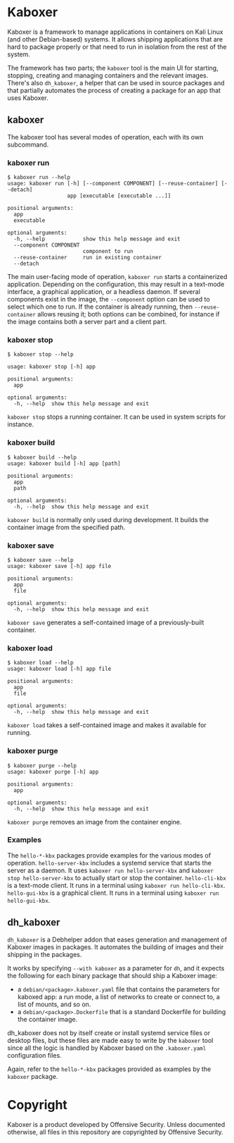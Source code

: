 # Kaboxer
Kaboxer is a framework to manage applications in containers on Kali Linux (and other Debian-based) systems. It allows shipping applications that are hard to package properly or that need to run in isolation from the rest of the system.

The framework has two parts; the ``kaboxer`` tool is the main UI for starting, stopping, creating and managing containers and the relevant images. There's also ``dh_kaboxer``, a helper that can be used in source packages and that partially automates the process of creating a package for an app that uses Kaboxer.

kaboxer
-------
The kaboxer tool has several modes of operation, each with its own subcommand.

### kaboxer run
	$ kaboxer run --help
	usage: kaboxer run [-h] [--component COMPONENT] [--reuse-container] [--detach]
	                   app [executable [executable ...]]
	
	positional arguments:
	  app
	  executable
	
	optional arguments:
	  -h, --help            show this help message and exit
	  --component COMPONENT
	                        component to run
	  --reuse-container     run in existing container
	  --detach

The main user-facing mode of operation, ``kaboxer run`` starts a containerized application. Depending on the configuration, this may result in a text-mode interface, a graphical application, or a headless daemon. If several components exist in the image, the ``--component`` option can be used to select which one to run. If the container is already running, then ``--reuse-container`` allows reusing it; both options can be combined, for instance if the image contains both a server part and a client part. 

### kaboxer stop
	$ kaboxer stop --help
	
	usage: kaboxer stop [-h] app
	
	positional arguments:
	  app
	
	optional arguments:
	  -h, --help  show this help message and exit


``kaboxer stop`` stops a running container. It can be used in system scripts for instance.

### kaboxer build
	$ kaboxer build --help
	usage: kaboxer build [-h] app [path]
	
	positional arguments:
	  app
	  path
	
	optional arguments:
	  -h, --help  show this help message and exit


``kaboxer build`` is normally only used during development. It builds the container image from the specified path.

### kaboxer save
	$ kaboxer save --help
	usage: kaboxer save [-h] app file
	
	positional arguments:
	  app
	  file
	
	optional arguments:
	  -h, --help  show this help message and exit

``kaboxer save`` generates a self-contained image of a previously-built container.

### kaboxer load
	$ kaboxer load --help
	usage: kaboxer load [-h] app file
	
	positional arguments:
	  app
	  file
	
	optional arguments:
	  -h, --help  show this help message and exit


``kaboxer load`` takes a self-contained image and makes it available for running.

### kaboxer purge
	$ kaboxer purge --help
	usage: kaboxer purge [-h] app
	
	positional arguments:
	  app
	
	optional arguments:
	  -h, --help  show this help message and exit


``kaboxer purge`` removes an image from the container engine.

### Examples
The ``hello-*-kbx`` packages provide examples for the various modes of operation.
``hello-server-kbx`` includes a systemd service that starts the server as a daemon. It uses ``kaboxer run hello-server-kbx`` and ``kaboxer stop hello-server-kbx`` to actually start or stop the container.
``hello-cli-kbx`` is a text-mode client. It runs in a terminal using ``kaboxer run hello-cli-kbx``.
``hello-gui-kbx`` is a graphical client. It runs in a terminal using ``kaboxer run hello-gui-kbx``.


dh_kaboxer
----------

``dh_kaboxer`` is a Debhelper addon that eases generation and management of Kaboxer images in packages. It automates the building of images and their shipping in the packages.

It works by specifying ``--with kaboxer`` as a parameter for ``dh``, and it expects the following for each binary package that should ship a Kaboxer image:
- a ``debian/<package>.kaboxer.yaml`` file that contains the parameters for kaboxed app: a run mode, a list of networks to create or connect to, a list of mounts, and so on.
- a ``debian/<package>.Dockerfile`` that is a standard Dockerfile for building the container image.

dh_kaboxer does not by itself create or install systemd service files or desktop files, but these files are made easy to write by the ``kaboxer`` tool since all the logic is handled by Kaboxer based on the ``.kaboxer.yaml`` configuration files.

Again, refer to the ``hello-*-kbx`` packages provided as examples by the ``kaboxer`` package.

Copyright
=========

Kaboxer is a product developed by Offensive Security. Unless documented otherwise, all files in this repository are copyrighted by Offensive Security.

